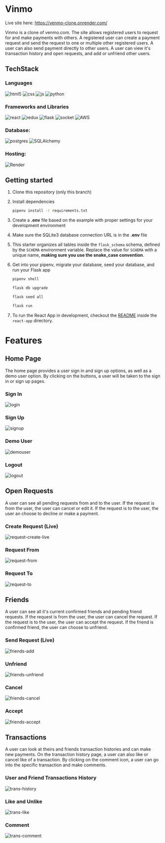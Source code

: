 # Vinmo

Live site here: https://venmo-clone.onrender.com/

Vinmo is a clone of venmo.com. The site allows registered users to request for and make payments with others. A registered user can create a payment request and send the request to one or multiple other registered users. A user can also send payment directly to other users. A user can view it's transaction history and open requests, and add or unfriend other users.

## TechStack

### Languages

![html5](https://img.shields.io/badge/HTML5-E34F26?style=for-the-badge&logo=html5&logoColor=white)
![css](https://img.shields.io/badge/CSS3-1572B6?style=for-the-badge&logo=css3&logoColor=white)
![js](https://img.shields.io/badge/JavaScript-323330?style=for-the-badge&logo=javascript&logoColor=F7DF1E)
![python](https://img.shields.io/badge/Python-FFD43B?style=for-the-badge&logo=python&logoColor=blue)

### Frameworks and Libraries

![react](https://img.shields.io/badge/React-20232A?style=for-the-badge&logo=react&logoColor=61DAFB)
![redux](https://img.shields.io/badge/Redux-593D88?style=for-the-badge&logo=redux&logoColor=white)
![flask](https://img.shields.io/badge/Flask-000000?style=for-the-badge&logo=flask&logoColor=white)
![socket](https://img.shields.io/badge/Socket.io-010101?&style=for-the-badge&logo=Socket.io&logoColor=white)
![AWS](https://img.shields.io/badge/AWS-%23FF9900.svg?style=for-the-badge&logo=amazon-aws&logoColor=white)


### Database:

![postgres](https://img.shields.io/badge/PostgreSQL-316192?style=for-the-badge&logo=postgresql&logoColor=white)
![SQLAlchemy](https://img.shields.io/badge/SQLAlchemy-100000?style=for-the-badge&logo=sql&logoColor=BA1212&labelColor=AD0000&color=A90000)

### Hosting:

![Render](https://img.shields.io/badge/Render-%46E3B7.svg?style=for-the-badge&logo=render&logoColor=white)


## Getting started
1. Clone this repository (only this branch)

2. Install dependencies

      ```bash
      pipenv install -r requirements.txt
      ```

3. Create a **.env** file based on the example with proper settings for your
   development environment

4. Make sure the SQLite3 database connection URL is in the **.env** file

5. This starter organizes all tables inside the `flask_schema` schema, defined
   by the `SCHEMA` environment variable.  Replace the value for
   `SCHEMA` with a unique name, **making sure you use the snake_case
   convention**.

6. Get into your pipenv, migrate your database, seed your database, and run your Flask app

   ```bash
   pipenv shell
   ```

   ```bash
   flask db upgrade
   ```

   ```bash
   flask seed all
   ```

   ```bash
   flask run
   ```

7. To run the React App in development, checkout the [README](./react-app/README.md) inside the `react-app` directory.

# Features

## Home Page
The home page provides a user sign in and sign up options, as well as a demo user option. By clicking on the buttons, a user will be taken to the sign in or sign up pages.
### Sign In
![login](https://user-images.githubusercontent.com/34921536/210405112-cb96c94f-f860-48c0-adf2-e041d38ee832.gif)

### Sign Up
![signup](https://user-images.githubusercontent.com/34921536/210413515-414bed14-2c10-458d-875c-9e2dc411330a.gif)

### Demo User
![demouser](https://user-images.githubusercontent.com/34921536/210413538-7bcf4461-8958-4009-a2a1-ccda34792657.gif)

### Logout
![logout](https://user-images.githubusercontent.com/34921536/210413557-e8083c54-986b-43a1-8c69-d455c8e71ec2.gif)

## Open Requests
A user can see all pending requests from and to the user. If the request is from the user, the user can cancel or edit it. If the request is to the user, the user an choose to decline or make a payment.

### Create Request (Live)
![request-create-live](https://user-images.githubusercontent.com/34921536/210414610-41a08a95-ae15-4be2-9dac-c8887b53bef9.gif)

### Request From
![request-from](https://user-images.githubusercontent.com/34921536/210413576-88acca8a-9018-481b-88a4-cdab4ccf09fc.gif)

### Request To
![request-to](https://user-images.githubusercontent.com/34921536/210413587-6f93a5ac-18a6-4fbc-85b7-700d006ce093.gif)


## Friends
A user can see all it's current confirmed friends and pending friend requests. If the request is from the user, the user can cancel the request. If the request is to the user, the user can accept the request. If the friend is confirmed friend, the user can choose to unfriend.

### Send Request (Live)
![friends-add](https://user-images.githubusercontent.com/34921536/210413640-2956917a-4688-4bc7-a670-bcb7dc882713.gif)

### Unfriend
![friends-unfriend](https://user-images.githubusercontent.com/34921536/210413622-0d571b05-bbac-4ef9-bf9c-3f9e68e0d49d.gif)

### Cancel
![friends-cancel](https://user-images.githubusercontent.com/34921536/210413627-77ca0b34-4b23-40d5-afec-355814dcf414.gif)

### Accept
![friends-accept](https://user-images.githubusercontent.com/34921536/210413683-1b448d19-c58a-44d7-b41a-23d6555a7094.gif)

## Transactions
A user can look at theirs and friends transaction histories and can make new payments. On the transaction history page, a user can also like or cancel like of a transaction. By clicking on the comment icon, a user can go into the specific transaction and make comments.

### User and Friend Transactions History
![trans-history](https://user-images.githubusercontent.com/34921536/210413718-69d43301-0e85-4ad8-b775-402113ab179c.gif)

### Like and Unlike
![trans-like](https://user-images.githubusercontent.com/34921536/210413726-5b3893f2-e8ce-411b-94ea-3be4abd2358c.gif)

### Comment
![trans-comment](https://user-images.githubusercontent.com/34921536/210413741-29d1ab10-ef03-4538-b7f3-48e5c2c70c2b.gif)
